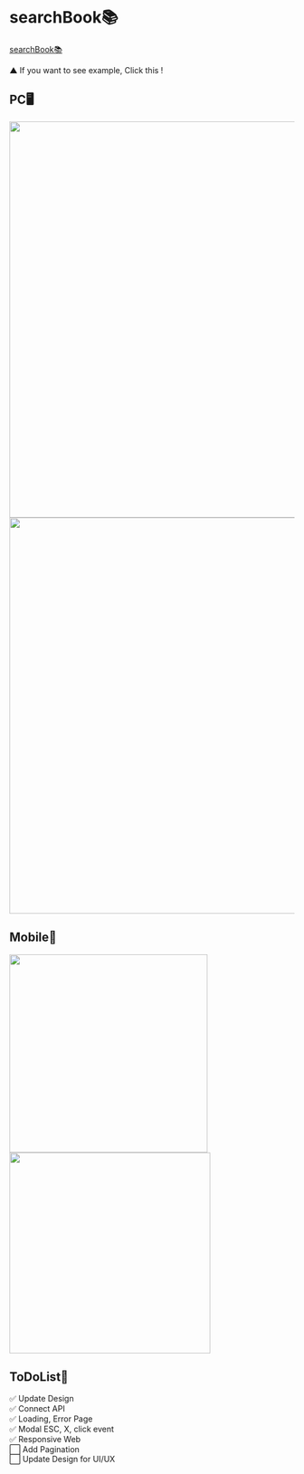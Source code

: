 # searchBook📚

[searchBook📚](https://searching-books.herokuapp.com/)

<p>▲ If you want to see example, Click this !</p>

<h2>PC🖥️</h2>
<img src="https://user-images.githubusercontent.com/50460114/88018695-30412d00-cb63-11ea-96a6-aceab8213d1d.png" width="700px"
/>
<br/>
<img src="https://user-images.githubusercontent.com/50460114/88018912-97f77800-cb63-11ea-9550-8620032670b0.png" width="700px"/>

<h2>Mobile📱</h2>
<img src="https://user-images.githubusercontent.com/50460114/88018954-ad6ca200-cb63-11ea-8fef-49f5a0a7c302.png" width="350px"/>
<img src="https://user-images.githubusercontent.com/50460114/88019009-c83f1680-cb63-11ea-875a-d669869abe56.PNG" width="355px"/>

<h2>ToDoList📝</h2>
✅ Update Design <br/>
✅ Connect API <br/>
✅ Loading, Error Page <br/>
✅ Modal ESC, X, click event<br/>
✅ Responsive Web <br/>
⬜ Add Pagination <br/>
⬜ Update Design for UI/UX
